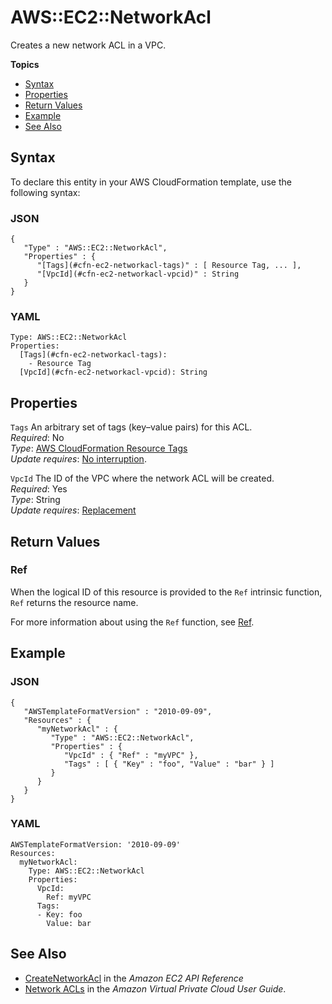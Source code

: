 # AWS::EC2::NetworkAcl<a name="aws-resource-ec2-network-acl"></a>

Creates a new network ACL in a VPC\.

**Topics**
+ [Syntax](#aws-resource-ec2-networkacl-syntax)
+ [Properties](#w4ab1c21c10d439b9)
+ [Return Values](#w4ab1c21c10d439c11)
+ [Example](#w4ab1c21c10d439c13)
+ [See Also](#w4ab1c21c10d439c15)

## Syntax<a name="aws-resource-ec2-networkacl-syntax"></a>

To declare this entity in your AWS CloudFormation template, use the following syntax:

### JSON<a name="aws-resource-ec2-networkacl-syntax.json"></a>

```
{
   "Type" : "AWS::EC2::NetworkAcl",
   "Properties" : {
      "[Tags](#cfn-ec2-networkacl-tags)" : [ Resource Tag, ... ],
      "[VpcId](#cfn-ec2-networkacl-vpcid)" : String
   }
}
```

### YAML<a name="aws-resource-ec2-networkacl-syntax.yaml"></a>

```
Type: AWS::EC2::NetworkAcl
Properties:
  [Tags](#cfn-ec2-networkacl-tags):
    - Resource Tag
  [VpcId](#cfn-ec2-networkacl-vpcid): String
```

## Properties<a name="w4ab1c21c10d439b9"></a>

`Tags`  <a name="cfn-ec2-networkacl-tags"></a>
An arbitrary set of tags \(key–value pairs\) for this ACL\.  
*Required*: No  
*Type*: [AWS CloudFormation Resource Tags](aws-properties-resource-tags.md)  
*Update requires*: [No interruption](using-cfn-updating-stacks-update-behaviors.md#update-no-interrupt)\.

`VpcId`  <a name="cfn-ec2-networkacl-vpcid"></a>
The ID of the VPC where the network ACL will be created\.  
*Required*: Yes  
*Type*: String  
*Update requires*: [Replacement](using-cfn-updating-stacks-update-behaviors.md#update-replacement)

## Return Values<a name="w4ab1c21c10d439c11"></a>

### Ref<a name="w4ab1c21c10d439c11b2"></a>

When the logical ID of this resource is provided to the `Ref` intrinsic function, `Ref` returns the resource name\.

For more information about using the `Ref` function, see [Ref](intrinsic-function-reference-ref.md)\.

## Example<a name="w4ab1c21c10d439c13"></a>

### JSON<a name="aws-resource-ec2-networkacl-syntax-example-1.json"></a>

```
{
   "AWSTemplateFormatVersion" : "2010-09-09",
   "Resources" : {
      "myNetworkAcl" : {
         "Type" : "AWS::EC2::NetworkAcl",
         "Properties" : {
            "VpcId" : { "Ref" : "myVPC" },
            "Tags" : [ { "Key" : "foo", "Value" : "bar" } ]
         }
      }
   }
}
```

### YAML<a name="aws-resource-ec2-networkacl-syntax-example-1.yaml"></a>

```
AWSTemplateFormatVersion: '2010-09-09'
Resources:
  myNetworkAcl:
    Type: AWS::EC2::NetworkAcl
    Properties:
      VpcId:
        Ref: myVPC
      Tags:
      - Key: foo
        Value: bar
```

## See Also<a name="w4ab1c21c10d439c15"></a>
+ [CreateNetworkAcl](http://docs.aws.amazon.com/AWSEC2/latest/APIReference/ApiReference-query-CreateNetworkAcl.html) in the *Amazon EC2 API Reference*
+ [Network ACLs](http://docs.aws.amazon.com/AmazonVPC/latest/UserGuide/VPC_ACLs.html) in the *Amazon Virtual Private Cloud User Guide*\.